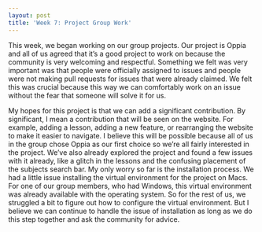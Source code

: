 ```yaml
---
layout: post
title: 'Week 7: Project Group Work'
---
```


This week, we began working on our group projects. Our project is Oppia and all of us agreed that it’s a good project to work on because the community is very welcoming and respectful. <!--more-->Something we felt was very important was that people were officially assigned to issues and people were not making pull requests for issues that were already claimed. We felt this was crucial because this way we can comfortably work on an issue without the fear that someone will solve it for us.

My hopes for this project is that we can add a significant contribution. By significant, I mean a contribution that will be seen on the website. For example, adding a lesson, adding a new feature, or rearranging the website to make it easier to navigate. I believe this will be possible because all of us in the group chose Oppia as our first choice so we’re all fairly interested in the project. We’ve also already explored the project and found a few issues with it already, like a glitch in the lessons and the confusing placement of the subjects search bar. My only worry so far is the installation  process. We had a little issue installing the virtual environment for the project on Macs. For one of our group members, who had Windows, this virtual environment was already available with the operating system. So for the rest of us, we struggled a bit to figure out how to configure the virtual environment. But I believe we can continue to handle the issue of installation as long as we do this step together and ask the community for advice.

